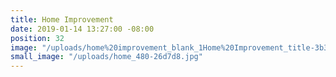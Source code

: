 ```yaml
---
title: Home Improvement
date: 2019-01-14 13:27:00 -08:00
position: 32
image: "/uploads/home%20improvement_blank_1Home%20Improvement_title-3b3b85.jpg"
small_image: "/uploads/home_480-26d7d8.jpg"
---
```


